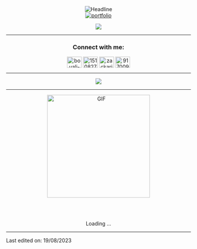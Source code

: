 <div>
    <div align=center>
        <img src="https://readme-typing-svg.herokuapp.com?color=%236FDA44&size=32&center=true&vCenter=true&width=600&height=50&lines=Hi+there+I'm+Zakelfathi+%F0%9F%91%8B;Software+and+Data+Student;Full+stack+developer;Problem+Solver;Freelancer;Data+Enthusiast" alt="Headline" />
    </div>
    <div align=center>
         <a href="http://www.elfathi.me/"><img src="https://img.shields.io/badge/Portfolio-494949?style=flat&logo=portfolio" alt="portfolio" /></a>

[![](https://visitcount.itsvg.in/api?id=zakelfathi&label=Profile%20Views&color=2&icon=6&pretty=false)](https://visitcount.itsvg.in)
        
---

<h3 align="center">Connect with me:</h3>
<p align="center">
<a href="https://www.linkedin.com/in/zakelfathi/" target="blank"><img align="center" src="https://raw.githubusercontent.com/rahuldkjain/github-profile-readme-generator/master/src/images/icons/Social/linked-in-alt.svg" alt="bouali-ali-33026072" height="30" width="40" /></a>
<a href="https://stackoverflow.com/users/15108279/zakelfathi" target="blank"><img align="center" src="https://raw.githubusercontent.com/rahuldkjain/github-profile-readme-generator/master/src/images/icons/Social/stack-overflow.svg" alt="15108279/zakelfathi" height="30" width="40" /></a>
<a href="https://instagram.com/zackaria_fathy" target="blank"><img align="center" src="https://raw.githubusercontent.com/rahuldkjain/github-profile-readme-generator/master/src/images/icons/Social/instagram.svg" alt="zackaria_fathy" height="30" width="40" /></a>
<a href="https://discordapp.com/users/917009451142230086" target="blank"><img align="center" src="https://raw.githubusercontent.com/rahuldkjain/github-profile-readme-generator/master/src/images/icons/Social/discord.svg" alt="917009451142230086" height="30" width="40" /></a>
</p>

---

![](https://github-readme-stats.vercel.app/api/top-langs/?username=zakelfathi&theme=radical&hide_border=false&include_all_commits=true&count_private=true&layout=compact)

---
   
 </div>
    <div align=center>
   <p align="center">
  <img height="280" alt="GIF" src="https://media.tenor.com/GfSX-u7VGM4AAAAC/coding.gif" />
</p>
        <br>
        <br>
    </div>
    <div align=center>
        <p>Loading ...</p>
    </div>
</div>


------

Last edited on: 19/08/2023
